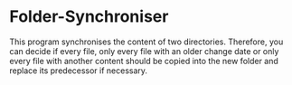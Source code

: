 # Folder-Synchroniser
This program synchronises the content of two directories. Therefore, you can decide if every file, only every file with an older change date or only every file with another content should be copied into the new folder and replace its predecessor if necessary.
